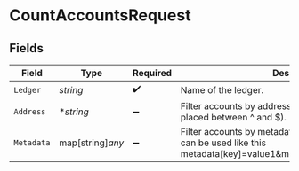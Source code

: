 # CountAccountsRequest


## Fields

| Field                                                                                                                            | Type                                                                                                                             | Required                                                                                                                         | Description                                                                                                                      | Example                                                                                                                          |
| -------------------------------------------------------------------------------------------------------------------------------- | -------------------------------------------------------------------------------------------------------------------------------- | -------------------------------------------------------------------------------------------------------------------------------- | -------------------------------------------------------------------------------------------------------------------------------- | -------------------------------------------------------------------------------------------------------------------------------- |
| `Ledger`                                                                                                                         | *string*                                                                                                                         | :heavy_check_mark:                                                                                                               | Name of the ledger.                                                                                                              | ledger001                                                                                                                        |
| `Address`                                                                                                                        | **string*                                                                                                                        | :heavy_minus_sign:                                                                                                               | Filter accounts by address pattern (regular expression placed between ^ and $).                                                  | users:.+                                                                                                                         |
| `Metadata`                                                                                                                       | map[string]*any*                                                                                                                 | :heavy_minus_sign:                                                                                                               | Filter accounts by metadata key value pairs. The filter can be used like this metadata[key]=value1&metadata[a.nested.key]=value2 | metadata[key]=value1&metadata[a.nested.key]=value2                                                                               |